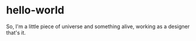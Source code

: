 # hello-world
So, I'm a little piece of universe and something alive, working as a designer that's it. 
